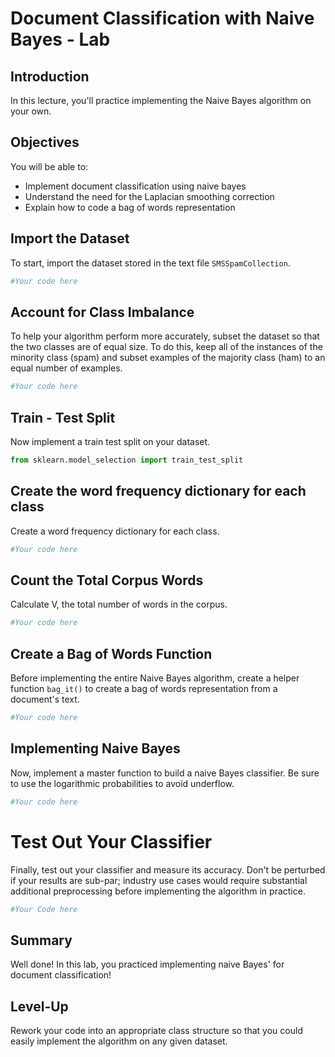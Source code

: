 
# Document Classification with Naive Bayes - Lab

## Introduction

In this lecture, you'll practice implementing the Naive Bayes algorithm on your own.

## Objectives

You will be able to:  

* Implement document classification using naive bayes
* Understand the need for the Laplacian smoothing correction
* Explain how to code a bag of words representation

## Import the Dataset

To start, import the dataset stored in the text file `SMSSpamCollection`.


```python
#Your code here
```

## Account for Class Imbalance

To help your algorithm perform more accurately, subset the dataset so that the two classes are of equal size. To do this, keep all of the instances of the minority class (spam) and subset examples of the majority class (ham) to an equal number of examples.


```python
#Your code here
```

## Train - Test Split

Now implement a train test split on your dataset.


```python
from sklearn.model_selection import train_test_split
```

## Create the word frequency dictionary for each class

Create a word frequency dictionary for each class.


```python
#Your code here
```

## Count the Total Corpus Words
Calculate V, the total number of words in the corpus.


```python
#Your code here
```

## Create a Bag of Words Function

Before implementing the entire Naive Bayes algorithm, create a helper function `bag_it()` to create a bag of words representation from a document's text.


```python
#Your code here
```

## Implementing Naive Bayes

Now, implement a master function to build a naive Bayes classifier. Be sure to use the logarithmic probabilities to avoid underflow.


```python
#Your code here
```

# Test Out Your Classifier

Finally, test out your classifier and measure its accuracy. Don't be perturbed if your results are sub-par; industry use cases would require substantial additional preprocessing before implementing the algorithm in practice.


```python
#Your Code here
```

## Summary

Well done! In this lab, you practiced implementing naive Bayes' for document classification!

## Level-Up

Rework your code into an appropriate class structure so that you could easily implement the algorithm on any given dataset.
